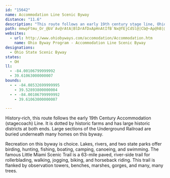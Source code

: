 ```yaml
---
id: "15642"
name: Accommodation Line Scenic Byway
distance: "11.6"
description: "This route follows an early 19th century stage line, Ohio's first railroad, and is dotted by historic farms. It includes large parts of the Underground Railroad. Recreation is choice here: lakes, two state parks, and the famous Little Miami Scenic Trail."
path: mmwpFtmu_Or_@bV`Av@rAtA|BlDrAfDxApHnAtIfB`Nx@fEjCdSl@|Cb@~Ap@hB|@jBhBnCDZhs@|r@lC~B|AfAhExBhElAt|@tOrFv@vBFxBKhBShAYdBs@vGwDhScMvC{AhAc@rBe@~CSjDLnB\bDjAbDtBxcAxaAbC|CjBzC`BtDhAbDx@hD|F|YrCtL|BdIbCnHjCjHpFpMfDrGfF|IjLfQhErI|g@fuAfDbGtBrClUvS
websites:
  - url: http://www.ohiobyways.com/accomodation/Accommodation.htm
    name: Ohio Byway Program - Accommodation Line Scenic Byway
designations:
  - Ohio State Scenic Byway
states:
  - OH
ll:
  - -84.00106799999992
  - 39.61063000000007
bounds:
  - - -84.08532699999995
    - 39.52893800000004
  - - -84.00106799999992
    - 39.61063000000007

---
```


History-rich, this route follows the early 19th Century Accommodation (stagecoach) Line. It is dotted by historic farms and has large historic districts at both ends. Large sections of the Underground Railroad are buried underneath many homes on this byway.

Recreation on this byway is choice. Lakes, rivers, and two state parks offer birding, hunting, fishing, boating, camping, canoeing, and swimming. The famous Little Miami Scenic Trail is a 63-mile paved, river-side trail for rollerblading, walking, jogging, biking, and horseback riding. This trail is flanked by observation towers, benches, marshes, gorges, and many, many trees.
